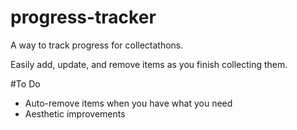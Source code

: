 # progress-tracker
A way to track progress for collectathons.

Easily add, update, and remove items as you finish collecting them.

#To Do
- Auto-remove items when you have what you need
- Aesthetic improvements
